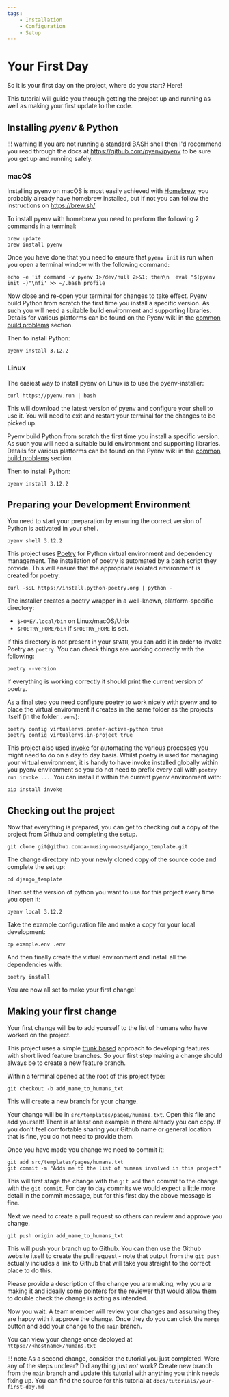 ```yaml
---
tags:
    - Installation
    - Configuration
    - Setup
---
```

# Your First Day

So it is your first day on the project, where do you start? Here!

This tutorial will guide you through getting the project up and running as well as
making your first update to the code.

## Installing _pyenv_ & Python

!!! warning
    If you are not running a standard BASH shell then I'd recommend you read through the
    docs at <https://github.com/pyenv/pyenv> to be sure you get up and running safely.

### macOS

Installing pyenv on macOS is most easily achieved with [Homebrew][homebrew], you
probably already have homebrew installed, but if not you can follow the instructions on
<https://brew.sh/>

To install pyenv with homebrew you need to perform the following 2 commands in a
terminal:

```shell
brew update
brew install pyenv
```

Once you have done that you need to ensure that `pyenv init` is run when you open a
terminal window with the following command:

```shell
echo -e 'if command -v pyenv 1>/dev/null 2>&1; then\n  eval "$(pyenv init -)"\nfi' >> ~/.bash_profile
```

Now close and re-open your terminal for changes to take effect. Pyenv build Python from
scratch the first time you install a specific version. As such you will need a suitable
build environment and supporting libraries. Details for various platforms can be found
on the Pyenv wiki in the [common build problems][pyenv-build] section.

Then to install Python:

```shell
pyenv install 3.12.2
```

### Linux

The easiest way to install pyenv on Linux is to use the pyenv-installer:

```shell
curl https://pyenv.run | bash
```

This will download the latest version of pyenv and configure your shell to use it. You
will need to exit and restart your terminal for the changes to be picked up.

Pyenv build Python from scratch the first time you install a specific version. As such
you will need a suitable build environment and supporting libraries. Details for various
platforms can be found on the Pyenv wiki in the [common build problems][pyenv-build]
section.

Then to install Python:

```shell
pyenv install 3.12.2
```

## Preparing your Development Environment

You need to start your preparation by ensuring the correct version of Python is activated
in your shell.

```shell
pyenv shell 3.12.2
```

This project uses [Poetry][poetry] for Python virtual environment and dependency
management. The installation of poetry is automated by a bash script they provide. This
will ensure that the appropriate isolated environment is created for poetry:

```shell
curl -sSL https://install.python-poetry.org | python -
```

The installer creates a poetry wrapper in a well-known, platform-specific directory:

- `$HOME/.local/bin` on Linux/macOS/Unix
- `$POETRY_HOME/bin` if `$POETRY_HOME` is set.

If this directory is not present in your `$PATH`, you can add it in order to invoke
Poetry as `poetry`. You can check things are working correctly with the following:

```shell
poetry --version
```

If everything is working correctly it should print the current version of poetry.

As a final step you need configure poetry to work nicely with pyenv and to place the
virtual environment it creates in the same folder as the projects itself (in the folder
`.venv`):

```shell
poetry config virtualenvs.prefer-active-python true
poetry config virtualenvs.in-project true
```

This project also used [invoke][pyinvoke] for automating the various processes you might
need to do on a day to day basis. Whilst poetry is used for managing your virtual
environment, it is handy to have invoke installed globally within you pyenv environment
so you do not need to prefix every call with `poetry run invoke ...`. You can install it
within the current pyenv environment with:

```shell
pip install invoke
```

## Checking out the project

Now that everything is prepared, you can get to checking out a copy of the project from
Github and completing the setup.

```shell
git clone git@github.com:a-musing-moose/django_template.git
```

The change directory into your newly cloned copy of the source code and complete the
set up:

```shell
cd django_template
```

Then set the version of python you want to use for this project every time you open it:

```shell
pyenv local 3.12.2
```

Take the example configuration file and make a copy for your local development:

```shell
cp example.env .env
```

And then finally create the virtual environment and install all the dependencies with:

```shell
poetry install
```

You are now all set to make your first change!

## Making your first change

Your first change will be to add yourself to the list of humans who have worked on the
project.

This project uses a simple [trunk based][trunkbased] approach to developing features
with short lived feature branches. So your first step making a change should always be
to create a new feature branch.

Within a terminal opened at the root of this project type:

```shell
git checkout -b add_name_to_humans_txt
```

This will create a new branch for your change.

Your change will be in `src/templates/pages/humans.txt`. Open this file and add
yourself! There is at least one example in there already you can copy. If you don't feel
comfortable sharing your Github name or general location that is fine, you do not need
to provide them.

Once you have made you change we need to commit it:

```shell
git add src/templates/pages/humans.txt
git commit -m "Adds me to the list of humans involved in this project"
```

This will first stage the change with the `git add` then commit to the change with the
`git commit`. For day to day commits we would expect a little more detail in the commit
message, but for this first day the above message is fine.

Next we need to create a pull request so others can review and approve you change.

```shell
git push origin add_name_to_humans_txt
```

This will push your branch up to Github. You can then use the Github website itself to
create the pull request - note that output from the `git push` actually includes a link
to Github that will take you straight to the correct place to do this.

Please provide a description of the change you are making, why you are making it and
ideally some pointers for the reviewer that would allow them to double check the change
is acting as intended.

Now you wait. A team member will review your changes and assuming they are happy with it
approve the change. Once they do you can click the `merge` button and add your change to
the `main` branch.

You can view your change once deployed at `https://<hostname>/humans.txt`

!!! note
    As a second change, consider the tutorial you just completed. Were any of the steps
    unclear? Did anything just _not_ work? Create new branch from the `main` branch and
    update this tutorial with anything you think needs fixing up. You can find the
    source for this tutorial at `docs/tutorials/your-first-day.md`

<!-- Links -->
[homebrew]: https://brew.sh/
[pyenv-build]: https://github.com/pyenv/pyenv/wiki/common-build-problems
[poetry]: https://python-poetry.org/
[pyinvoke]: https://www.pyinvoke.org/
[trunkbased]: https://trunkbaseddevelopment.com/
